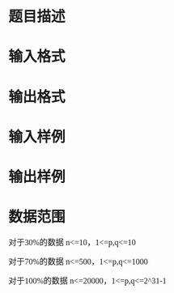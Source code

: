 

# 题目描述



# 输入格式


<p style="margin-left:18.0000pt;text-indent:24.0000pt;">
	<span style="font-size:12.0000pt;font-family:&#39;Cambria&#39;;"></span> 
</p>

# 输出格式



# 输入样例



# 输出样例



# 数据范围


<p>
	<span style="font-weight:bold;font-size:12.0000pt;font-family:&#39;Cambria&#39;;"></span> 
</p>
<p>
	<span style="font-size:12.0000pt;font-family:&#39;宋体&#39;;">对于<span>30%</span><span>的数据</span></span><span style="font-size:12.0000pt;font-family:&#39;宋体&#39;;"> </span><span style="font-size:12.0000pt;font-family:&#39;Cambria&#39;;">n&lt;=10</span><span style="font-size:12.0000pt;font-family:&#39;宋体&#39;;">，</span><span style="font-size:12.0000pt;font-family:&#39;Cambria&#39;;">1&lt;=p,q&lt;=10</span><span style="font-size:12.0000pt;font-family:&#39;Cambria&#39;;"></span> 
</p>
<p>
	<span style="font-weight:bold;font-size:12.0000pt;font-family:&#39;Cambria&#39;;"></span> 
</p>
<p>
	<span style="font-size:12.0000pt;font-family:&#39;宋体&#39;;">对于<span>70%</span><span>的数据</span></span><span style="font-size:12.0000pt;font-family:&#39;宋体&#39;;"> </span><span style="font-size:12.0000pt;font-family:&#39;Cambria&#39;;">n&lt;=500</span><span style="font-size:12.0000pt;font-family:&#39;宋体&#39;;">，</span><span style="font-size:12.0000pt;font-family:&#39;Cambria&#39;;">1&lt;=p,q&lt;=1000</span><span style="font-size:12.0000pt;font-family:&#39;Cambria&#39;;"></span> 
</p>
<p>
	<span style="font-size:12.0000pt;font-family:&#39;Cambria&#39;;"></span> 
</p>
<p>
	<span style="font-size:12.0000pt;font-family:&#39;宋体&#39;;">对于<span>100%</span><span>的数据</span></span><span style="font-size:12.0000pt;font-family:&#39;宋体&#39;;"> </span><span style="font-size:12.0000pt;font-family:&#39;宋体&#39;;">n&lt;=20000<span>，</span><span>1&lt;=p,q&lt;=2^31-1</span></span><span style="font-size:12.0000pt;font-family:&#39;Cambria&#39;;"></span> 
</p>
<p>
	<span style="font-size:12.0000pt;font-family:&#39;Cambria&#39;;"><br/>
</span> 
</p>
